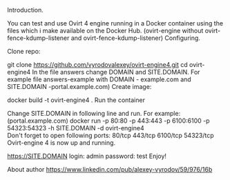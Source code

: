 Introduction.

You can test and use Ovirt 4 engine running in a Docker container using the files which i make available on the Docker Hub. (ovirt-engine without ovirt-fence-kdump-listener and ovirt-fence-kdump-listener) 
Configuring.

Clone repo:

git clone https://github.com/vyrodovalexey/ovirt-engine4.git
cd ovirt-engine4
In the file answers change DOMAIN and SITE.DOMAIN. For example file answers-example with DOMAIN - example.com and SITE.DOMAIN -portal.example.com)
Create image:

docker build -t ovirt-engine4 .
Run the container

Change SITE.DOMAIN in following line and run. For example: (portal.example.com)
docker run -p 80:80 -p 443:443 -p 6100:6100 -p 54323:54323 -h SITE.DOMAIN -d  ovirt-engine4  
Don't forget to open following ports:
80/tcp
443/tcp 
6100/tcp 
54323/tcp 
Ovirt-engine 4 is now up and running.

https://SITE.DOMAIN
login: admin
password: test
Enjoy!


About author
https://www.linkedin.com/pub/alexey-vyrodov/59/976/16b

